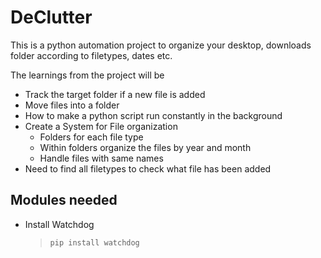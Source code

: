 # DeClutter

This is a python automation project to organize your desktop, downloads folder according to filetypes, dates etc. 

The learnings from the project will be
- Track the target folder if a new file is added
- Move files into a folder
- How to make a python script run constantly in the background
- Create a System for File organization
    - Folders for each file type
    - Within folders organize the files by year and month
    - Handle files with same names
- Need to find all filetypes to check what file has been added

## Modules needed

- Install Watchdog
    > `pip install watchdog`